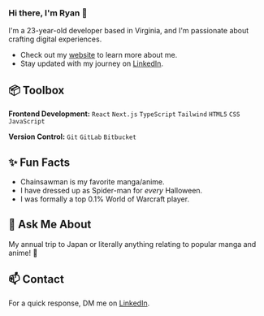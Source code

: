 ### Hi there, I'm Ryan 👋

I'm a 23-year-old developer based in Virginia, and I'm passionate about crafting digital experiences.

- Check out my [website](https://ryanschork.com/) to learn more about me.
- Stay updated with my journey on [LinkedIn](https://www.linkedin.com/in/ryan-schork-3ab4b41a3/).

## 📦 Toolbox

**Frontend Development:** `React` `Next.js` `TypeScript` `Tailwind` `HTML5` `CSS` `JavaScript`
 
**Version Control:** `Git` `GitLab` `Bitbucket`

## ✨ Fun Facts 
- Chainsawman is my favorite manga/anime.
- I have dressed up as Spider-man for _every_ Halloween.
- I was formally a top 0.1% World of Warcraft player.

## 💬 Ask Me About
My annual trip to Japan or literally anything relating to popular manga and anime! 🎌

## 📫 Contact

 For a quick response, DM me on  [LinkedIn](https://www.linkedin.com/in/ryan-schork-3ab4b41a3/). 
 

<!--
**ryanschork/RyanSchork** is a ✨ _special_ ✨ repository because its `README.md` (this file) appears on your GitHub profile.

Here are some ideas to get you started:

- 🔭 I’m currently working on ...
- 🌱 I’m currently learning ...
- 👯 I’m looking to collaborate on ...
- 🤔 I’m looking for help with ...
- 💬 Ask me about ...
- 📫 How to reach me: ...
- 😄 Pronouns: ...
- ⚡ Fun fact: ...
-->
